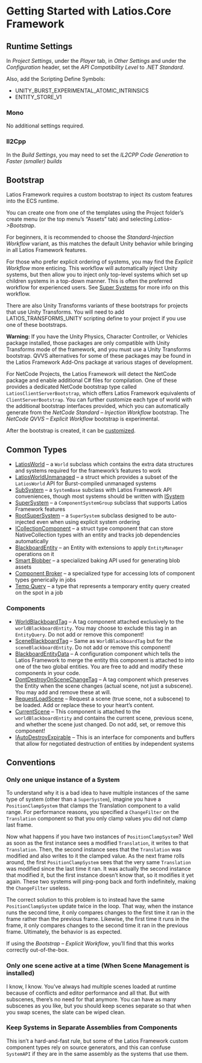 # Getting Started with Latios.Core Framework

## Runtime Settings

In *Project Settings*, under the *Player* tab, in *Other Settings* and under the
*Configuration* header, set the *API Compatibility Level* to *.NET Standard*.

Also, add the Scripting Define Symbols:

-   UNITY_BURST_EXPERIMENTAL_ATOMIC_INTRINSICS
-   ENTITY_STORE_V1

### Mono

No additional settings required.

### Il2Cpp

In the *Build Settings*, you may need to set the *IL2CPP Code Generation* to
*Faster (smaller) builds*

## Bootstrap

Latios Framework requires a custom bootstrap to inject its custom features into
the ECS runtime.

You can create one from one of the templates using the Project folder’s create
menu (or the top menu’s “Assets” tab) and selecting *Latios-\>Bootstrap*.

For beginners, it is recommended to choose the *Standard-Injection Workflow*
variant, as this matches the default Unity behavior while bringing in all Latios
Framework features.

For those who prefer explicit ordering of systems, you may find the *Explicit
Workflow* more enticing. This workflow will automatically inject Unity systems,
but then allow you to inject only top-level systems which set up children
systems in a top-down manner. This is often the preferred workflow for
experienced users. See [Super Systems](Super%20Systems.md) for more info on this
workflow.

There are also Unity Transforms variants of these bootstraps for projects that
use Unity Transforms. You will need to add LATIOS_TRANSFORMS_UNITY scripting
define to your project if you use one of these bootstraps.

**Warning:** If you have the Unity Physics, Character Controller, or Vehicles
package installed, those packages are only compatible with Unity Transforms mode
of the framework, and you must use a Unity Transforms bootstrap. QVVS
alternatives for some of these packages may be found in the Latios Framework
Add-Ons package at various stages of development.

For NetCode Projects, the Latios Framework will detect the NetCode package and
enable additional C\# files for compilation. One of these provides a dedicated
NetCode bootstrap type called `LatiosClientServerBootstrap`, which offers Latios
Framework equivalents of `ClientServerBootstrap`. You can further customize each
type of world with the additional bootstrap interfaces provided, which you can
automatically generate from the *NetCode Standard – Injection Workflow*
bootstrap. The *NetCode QVVS – Explicit Workflow* bootstrap is experimental.

After the bootstrap is created, it can be
[customized](Customizing%20the%20Bootstraps.md).

## Common Types

-   [LatiosWorld](LatiosWorld%20in%20Detail.md) – a `World` subclass which
    contains the extra data structures and systems required for the framework’s
    features to work
-   [LatiosWorldUnmanaged](ISystem%20Support.md) – a struct which provides a
    subset of the `LatiosWorld` API for Burst-compiled unmanaged systems
-   [SubSystem](Sub-Systems.md) – a `SystemBase` subclass with Latios Framework
    API conveniences, though most systems should be written with
    [ISystem](ISystem%20Support.md)
-   [SuperSystem](Super%20Systems.md) – a `ComponentSystemGroup` subclass that
    supports Latios Framework features
-   [RootSuperSystem](Super%20Systems.md) – a `SuperSystem` subclass designed to
    be auto-injected even when using explicit system ordering
-   [ICollectionComponent](Collection%20and%20Managed%20Struct%20Components.md)
    – a struct type component that can store NativeCollection types with an
    entity and tracks job dependencies automatically
-   [BlackboardEntity](Blackboard%20Entities.md) – an Entity with extensions to
    apply `EntityManager` operations on it
-   [Smart Blobber](Smart%20Blobbers.md) – a specialized baking API used for
    generating blob assets
-   [Component Broker](Component%20Broker.md) – a specialized type for accessing
    lots of component types generically in jobs
-   [Temp Query](Temp%20Queries.md) – a type that represents a temporary entity
    query created on the spot in a job

### Components

-   [WorldBlackboardTag](Blackboard%20Entities.md) – A tag component attached
    exclusively to the `worldBlackboardEntity`. You may choose to exclude this
    tag in an `EntityQuery`. Do not add or remove this component!
-   [SceneBlackboardTag](Blackboard%20Entities.md) – Same as
    `WorldBlackboardTag` but for the `sceneBlackboardEntity`. Do not add or
    remove this component!
-   [BlackboardEntityData](Blackboard%20Entities.md) – A configuration component
    which tells the Latios Framework to merge the entity this component is
    attached to into one of the two global entities. You are free to add and
    modify these components in your code.
-   [DontDestroyOnSceneChangeTag](Scene%20Management.md) – A tag component which
    preserves the Entity when the scene changes (actual scene, not just a
    subscene). You may add and remove these at will.
-   [RequestLoadScene](Scene%20Management.md) – Request a scene (true scene, not
    a subscene) to be loaded. Add or replace these to your heart’s content.
-   [CurrentScene](Scene%20Management.md) – This component is attached to the
    `worldBlackboardEntity` and contains the current scene, previous scene, and
    whether the scene just changed. Do not add, set, or remove this component!
-   [IAutoDestroyExpirable](Auto-Destroy%20Expirables.md) – This is an interface
    for components and buffers that allow for negotiated destruction of entities
    by independent systems

## Conventions

### Only one unique instance of a System

To understand why it is a bad idea to have multiple instances of the same type
of system (other than a `SuperSystem`), imagine you have a `PositionClampSystem`
that clamps the Translation component to a valid range. For performance reasons,
you specified a `ChangeFilter` on the `Translation` component so that you only
clamp values you did not clamp last frame.

Now what happens if you have two instances of `PositionClampSystem`? Well as
soon as the first instance sees a modified `Translation`, it writes to that
`Translation`. Then, the second instance sees that the `Translation` was
modified and also writes to it the clamped value. As the next frame rolls
around, the first `PositionClampSystem` sees that the very same `Translation`
was modified since the last time it ran. It was actually the second instance
that modified it, but the first instance doesn’t know that, so it modifies it
yet again. These two systems will ping-pong back and forth indefinitely, making
the `ChangeFilter` useless.

The correct solution to this problem is to instead have the same
`PositionClampSystem` update twice in the loop. That way, when the instance runs
the second time, it only compares changes to the first time it ran in the frame
rather than the previous frame. Likewise, the first time it runs in the frame,
it only compares changes to the second time it ran in the previous frame.
Ultimately, the behavior is as expected.

If using the *Bootstrap – Explicit Workflow*, you’ll find that this works
correctly out-of-the-box.

### Only one scene active at a time (When Scene Management is installed)

I know, I know. You’ve always had multiple scenes loaded at runtime because of
conflicts and editor performance and all that. But with subscenes, there’s no
need for that anymore. You can have as many subscenes as you like, but you
should keep scenes separate so that when you swap scenes, the slate can be wiped
clean.

### Keep Systems in Separate Assemblies from Components

This isn’t a hard-and-fast rule, but some of the Latios Framework custom
component types rely on source generators, and this can confuse `SystemAPI` if
they are in the same assembly as the systems that use them.
